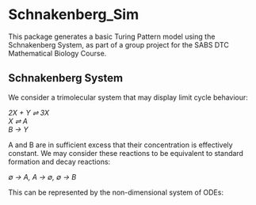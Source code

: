 # Schnakenberg_Sim

This package generates a basic Turing Pattern model using the Schnakenberg System, as part of a group project for the SABS DTC Mathematical Biology Course.

## Schnakenberg System

We consider a trimolecular system that may display limit cycle behaviour:

_2X + Y ⇌ 3X_  
_X ⇌ A_  
_B → Y_  

A and B are in sufficient excess that their concentration is effectively constant. We may consider these reactions to be equivalent to standard formation and decay reactions: 

_∅ → A, A → ∅, ∅ → B_

This can be represented by the non-dimensional system of ODEs:

<Image not yet generated>

